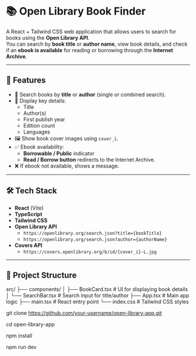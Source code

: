 # 📚 Open Library Book Finder

A React + Tailwind CSS web application that allows users to search for books using the **Open Library API**.  
You can search by **book title** or **author name**, view book details, and check if an **ebook is available** for reading or borrowing through the **Internet Archive**.

---

## 🚀 Features
- 🔎 Search books by **title** or **author** (single or combined search).
- 📖 Display key details:
  - Title
  - Author(s)
  - First publish year
  - Edition count
  - Languages
- 🖼️ Show book cover images using `cover_i`.
- ✅ Ebook availability:
  - **Borrowable / Public** indicator
  - **Read / Borrow button** redirects to the Internet Archive.
- ❌ If ebook not available, shows a message.

---

## 🛠️ Tech Stack
- **React** (Vite)
- **TypeScript**
- **Tailwind CSS**
- **Open Library API**  
  - `https://openlibrary.org/search.json?title={bookTitle}`
  - `https://openlibrary.org/search.json?author={authorName}`
- **Covers API**  
  - `https://covers.openlibrary.org/b/id/{cover_i}-L.jpg`

---

## 📂 Project Structure
src/
├── components/
│ ├── BookCard.tsx # UI for displaying book details
│ └── SearchBar.tsx # Search input for title/author
├── App.tsx # Main app logic
├── main.tsx # React entry point
└── index.css # Tailwind CSS styles


git clone https://github.com/your-username/open-library-app.git

cd open-library-app

npm install

npm run dev

